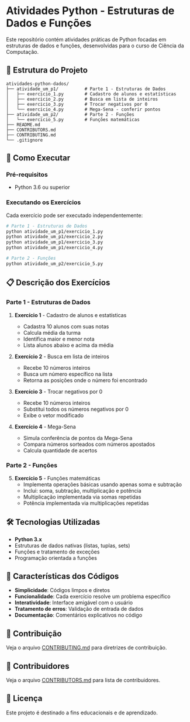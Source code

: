 # Atividades Python - Estruturas de Dados e Funções

Este repositório contém atividades práticas de Python focadas em estruturas de dados e funções, desenvolvidas para o curso de Ciência da Computação.

## 📁 Estrutura do Projeto

```
atividades-python-dados/
├── atividade_um_p1/          # Parte 1 - Estruturas de Dados
│   ├── exercicio_1.py        # Cadastro de alunos e estatísticas
│   ├── exercicio_2.py        # Busca em lista de inteiros
│   ├── exercicio_3.py        # Trocar negativos por 0
│   └── exercicio_4.py        # Mega-Sena - conferir pontos
├── atividade_um_p2/          # Parte 2 - Funções
│   └── exercicio_5.py        # Funções matemáticas
├── README.md
├── CONTRIBUTORS.md
├── CONTRIBUTING.md
└── .gitignore
```

## 🚀 Como Executar

### Pré-requisitos
- Python 3.6 ou superior

### Executando os Exercícios

Cada exercício pode ser executado independentemente:

```bash
# Parte 1 - Estruturas de Dados
python atividade_um_p1/exercicio_1.py
python atividade_um_p1/exercicio_2.py
python atividade_um_p1/exercicio_3.py
python atividade_um_p1/exercicio_4.py

# Parte 2 - Funções
python atividade_um_p2/exercicio_5.py
```

## 📋 Descrição dos Exercícios

### Parte 1 - Estruturas de Dados

1. **Exercício 1** - Cadastro de alunos e estatísticas
   - Cadastra 10 alunos com suas notas
   - Calcula média da turma
   - Identifica maior e menor nota
   - Lista alunos abaixo e acima da média

2. **Exercício 2** - Busca em lista de inteiros
   - Recebe 10 números inteiros
   - Busca um número específico na lista
   - Retorna as posições onde o número foi encontrado

3. **Exercício 3** - Trocar negativos por 0
   - Recebe 10 números inteiros
   - Substitui todos os números negativos por 0
   - Exibe o vetor modificado

4. **Exercício 4** - Mega-Sena
   - Simula conferência de pontos da Mega-Sena
   - Compara números sorteados com números apostados
   - Calcula quantidade de acertos

### Parte 2 - Funções

5. **Exercício 5** - Funções matemáticas
   - Implementa operações básicas usando apenas soma e subtração
   - Inclui: soma, subtração, multiplicação e potência
   - Multiplicação implementada via somas repetidas
   - Potência implementada via multiplicações repetidas

## 🛠️ Tecnologias Utilizadas

- **Python 3.x**
- Estruturas de dados nativas (listas, tuplas, sets)
- Funções e tratamento de exceções
- Programação orientada a funções

## 📝 Características dos Códigos

- **Simplicidade**: Códigos limpos e diretos
- **Funcionalidade**: Cada exercício resolve um problema específico
- **Interatividade**: Interface amigável com o usuário
- **Tratamento de erros**: Validação de entrada de dados
- **Documentação**: Comentários explicativos no código

## 🤝 Contribuição

Veja o arquivo [CONTRIBUTING.md](CONTRIBUTING.md) para diretrizes de contribuição.

## 👥 Contribuidores

Veja o arquivo [CONTRIBUTORS.md](CONTRIBUTORS.md) para lista de contribuidores.

## 📄 Licença

Este projeto é destinado a fins educacionais e de aprendizado.
